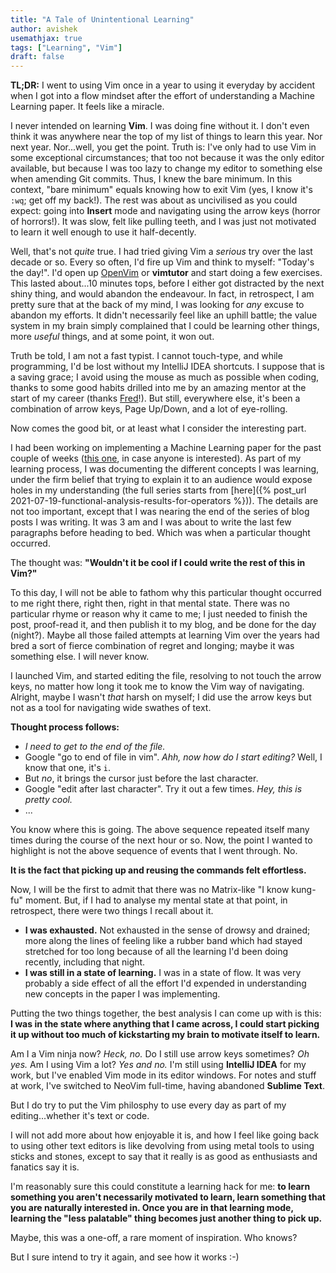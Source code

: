 ```yaml
---
title: "A Tale of Unintentional Learning"
author: avishek
usemathjax: true
tags: ["Learning", "Vim"]
draft: false 
---
```


**TL;DR:** I went to using Vim once in a year to using it everyday by accident when I got into a flow mindset after the effort of understanding a Machine Learning paper. It feels like a miracle.

I never intended on learning **Vim**. I was doing fine without it. I don't even think it was anywhere near the top of my list of things to learn this year. Nor next year. Nor...well, you get the point. Truth is: I've only had to use Vim in some exceptional circumstances; that too not because it was the only editor available, but because I was too lazy to change my editor to something else when amending Git commits. Thus, I knew the bare minimum. In this context, "bare minimum" equals knowing how to exit Vim (yes, I know it's ```:wq```; get off my back!). The rest was about as uncivilised as you could expect: going into **Insert** mode and navigating using the arrow keys (horror of horrors!). It was slow, felt like pulling teeth, and I was just not motivated to learn it well enough to use it half-decently.

Well, that's not *quite* true. I had tried giving Vim a *serious* try over the last decade or so. Every so often, I'd fire up Vim and think to myself: "Today's the day!". I'd open up [OpenVim](https://www.openvim.com) or **vimtutor** and start doing a few exercises. This lasted about...10 minutes tops, before I either got distracted by the next shiny thing, and would abandon the endeavour. In fact, in retrospect, I am pretty sure that at the back of my mind, I was looking for *any* excuse to abandon my efforts. It didn't necessarily feel like an uphill battle; the value system in my brain simply complained that I could be learning other things, more *useful* things, and at some point, it won out.

Truth be told, I am not a fast typist. I cannot touch-type, and while programming, I'd be lost without my IntelliJ IDEA shortcuts. I suppose that is a saving grace; I avoid using the mouse as much as possible when coding, thanks to some good habits drilled into me by an amazing mentor at the start of my career (thanks [Fred](https://twitter.com/fgeorge52)!). But still, everywhere else, it's been a combination of arrow keys, Page Up/Down, and a lot of eye-rolling.

Now comes the good bit, or at least what I consider the interesting part.

I had been working on implementing a Machine Learning paper for the past couple of weeks ([this one](https://arxiv.org/abs/2112.05131), in case anyone is interested). As part of my learning process, I was documenting the different concepts I was learning, under the firm belief that trying to explain it to an audience would expose holes in my understanding (the full series starts from [here]({% post_url 2021-07-19-functional-analysis-results-for-operators %})). The details are not too important, except that I was nearing the end of the series of blog posts I was writing. It was 3 am and I was about to write the last few paragraphs before heading to bed. Which was when a particular thought occurred.

The thought was: **"Wouldn't it be cool if I could write the rest of this in Vim?"**

To this day, I will not be able to fathom why this particular thought occurred to me right there, right then, right in that mental state. There was no particular rhyme or reason why it came to me; I just needed to finish the post, proof-read it, and then publish it to my blog, and be done for the day (night?). Maybe all those failed attempts at learning Vim over the years had bred a sort of fierce combination of regret and longing; maybe it was something else. I will never know.

I launched Vim, and started editing the file, resolving to not touch the arrow keys, no matter how long it took me to know the Vim way of navigating. Alright, maybe I wasn't *that* harsh on myself; I did use the arrow keys but not as a tool for navigating wide swathes of text.

**Thought process follows:**

- *I need to get to the end of the file.*
- Google "go to end of file in vim". *Ahh, now how do I start editing?* Well, I know that one, it's ```i```.
- But *no*, it brings the cursor just before the last character.
- Google "edit after last character". Try it out a few times. *Hey, this is pretty cool.*
- ...

You know where this is going. The above sequence repeated itself many times during the course of the next hour or so. Now, the point I wanted to highlight is not the above sequence of events that I went through. No.

**It is the fact that picking up and reusing the commands felt effortless.**

Now, I will be the first to admit that there was no Matrix-like "I know kung-fu" moment. But, if I had to analyse my mental state at that point, in retrospect, there were two things I recall about it.

- **I was exhausted.** Not exhausted in the sense of drowsy and drained; more along the lines of feeling like a rubber band which had stayed stretched for too long because of all the learning I'd been doing recently, including that night.
- **I was still in a state of learning.** I was in a state of flow. It was very probably a side effect of all the effort I'd expended in understanding new concepts in the paper I was implementing.

Putting the two things together, the best analysis I can come up with is this: **I was in the state where anything that I came across, I could start picking it up without too much of kickstarting my brain to motivate itself to learn.**

Am I a Vim ninja now? *Heck, no.* Do I still use arrow keys sometimes? *Oh yes.* Am I using Vim a lot? *Yes and no.* I'm still using **IntelliJ IDEA** for my work, but I've enabled Vim mode in its editor windows. For notes and stuff at work, I've switched to NeoVim full-time, having abandoned **Sublime Text**.

But I do try to put the Vim philosphy to use every day as part of my editing...whether it's text or code.

I will not add more about how enjoyable it is, and how I feel like going back to using other text editors is like devolving from using metal tools to using sticks and stones, except to say that it really is as good as enthusiasts and fanatics say it is.

I'm reasonably sure this could constitute a learning hack for me: **to learn something you aren't necessarily motivated to learn, learn something that you are naturally interested in. Once you are in that learning mode, learning the "less palatable" thing becomes just another thing to pick up.**

Maybe, this was a one-off, a rare moment of inspiration. Who knows?

But I sure intend to try it again, and see how it works :-)

